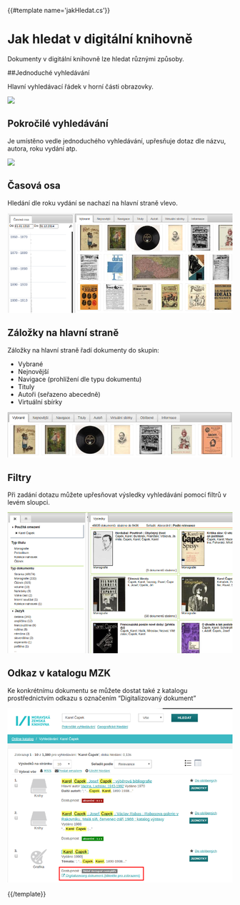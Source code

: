 {{#template name='jakHledat.cs'}}

# Jak hledat v digitální knihovně
Dokumenty v digitální knihovně lze hledat různými způsoby.

##Jednoduché vyhledávání

Hlavní vyhledávací řádek v horní části obrazovky.

![](/images/help/jakHledat/jednoducheVyhledavani.png)

## Pokročilé vyhledávání

Je umístěno vedle jednoduchého vyhledávání, upřesňuje dotaz dle názvu, autora, roku vydání atp.

![](/images/help/jakHledat/pokrocile.png)

## Časová osa
Hledání dle roku vydání se nachazí na hlavní straně vlevo.

![](/images/help/jakHledat/casovaOsa.png)

## Záložky na hlavní straně
Záložky na hlavní straně řadí dokumenty do skupin:

* Vybrané
* Nejnovější
* Navigace (prohlížení dle typu dokumentu)
* Tituly
* Autoři (seřazeno abecedně)
* Virtuální sbírky

![](/images/help/jakHledat/zalozky.png)

## Filtry
Při zadání dotazu můžete upřesňovat výsledky vyhledávání pomocí filtrů v levém sloupci.

![](/images/help/jakHledat/filtry.png)

## Odkaz v katalogu MZK
Ke konkrétnímu dokumentu se můžete dostat také z katalogu prostřednictvím odkazu s označením “Digitalizovaný dokument”

![](/images/help/jakHledat/katalog.png)

{{/template}}